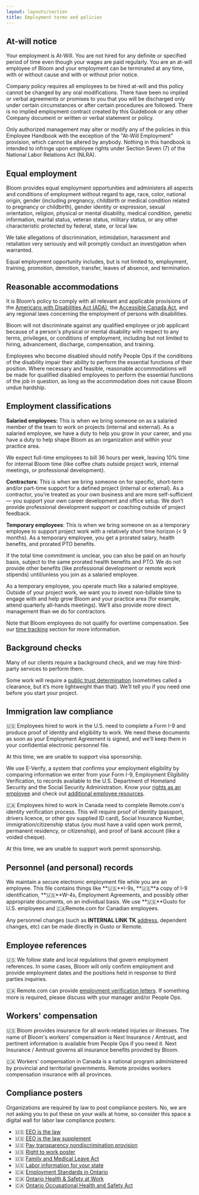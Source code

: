 ```yaml
---
layout: layouts/section
title: Employment terms and policies
---
```


## At-will notice

Your employment is At-Will. You are not hired for any definite or specified period of time even though your wages are paid regularly. You are an at-will employee of Bloom and your employment can be terminated at any time, with or without cause and with or without prior notice. 

Company policy requires all employees to be hired at-will and this policy cannot be changed by any oral modifications. There have been no implied or verbal agreements or promises to you that you will be discharged only under certain circumstances or after certain procedures are followed. There is no implied employment contract created by this Guidebook or any other Company document or written or verbal statement or policy.

Only authorized management may alter or modify any of the policies in this Employee Handbook with the exception of the "At-Will Employment" provision, which cannot be altered by anybody. Nothing in this handbook is intended to infringe upon employee rights under Section Seven (7) of the National Labor Relations Act (NLRA).


## Equal employment

Bloom provides equal employment opportunities and administers all aspects and conditions of employment without regard to age, race, color, national origin, gender (including pregnancy, childbirth or medical condition related to pregnancy or childbirth), gender identity or expression, sexual orientation, religion, physical or mental disability, medical condition, genetic information, marital status, veteran status, military status, or any other characteristic protected by federal, state, or local law. 

We take allegations of discrimination, intimidation, harassment and retaliation very seriously and will promptly conduct an investigation when warranted.

Equal employment opportunity includes, but is not limited to, employment, training, promotion, demotion, transfer, leaves of absence, and termination.


## Reasonable accommodations

It is Bloom’s policy to comply with all relevant and applicable provisions of the [Americans with Disabilities Act (ADA)](https://www.ada.gov/), the [Accessible Canada Act](https://laws-lois.justice.gc.ca/eng/acts/a-0.6/page-1.html), and any regional laws concerning the employment of persons with disabilities. 

Bloom will not discriminate against any qualified employee or job applicant because of a person's physical or mental disability with respect to any terms, privileges, or conditions of employment, including but not limited to hiring, advancement, discharge, compensation, and training.

Employees who become disabled should notify People Ops if the conditions of the disability impair their ability to perform the essential functions of their position. Where necessary and feasible, reasonable accommodations will be made for qualified disabled employees to perform the essential functions of the job in question, as long as the accommodation does not cause Bloom undue hardship.


## Employment classifications

**Salaried employees:** This is when we bring someone on as a salaried member of the team to work on projects (internal and external). As a salaried employee, we have a duty to help you grow in your career, and you have a duty to help shape Bloom as an organization and within your practice area. 

We expect full-time employees to bill 36 hours per week, leaving 10% time for internal Bloom time (like coffee chats outside project work, internal meetings, or professional development).

**Contractors**: This is when we bring someone on for specific, short-term and/or part-time support for a defined project (internal or external). As a contractor, you’re treated as your own business and are more self-sufficient — you support your own career development and office setup. We don’t provide professional development support or coaching outside of project feedback. 

**Temporary employees**: This is when we bring someone on as a temporary employee to support project work with a relatively short time horizon (&lt; 9 months). As a temporary employee, you get a prorated salary, health benefits, and prorated PTO benefits. 

If the total time commitment is unclear, you can also be paid on an hourly basis, subject to the same prorated health benefits and PTO. We do not provide other benefits (like professional development or remote work stipends) until/unless you join as a salaried employee.

As a temporary employee, you operate much like a salaried employee. Outside of your project work, we want you to invest non-billable time to engage with and help grow Bloom and your practice area (for example, attend quarterly all-hands meetings). We’ll also provide more direct management than we do for contractors.

Note that Bloom employees do not qualify for overtime compensation. See our [time tracking](/time-tracking/) section for more information.


## Background checks

Many of our clients require a background check, and we may hire third-party services to perform them.

Some work will require a [public trust determination](https://www.usajobs.gov/help/faq/job-announcement/security-clearances/) (sometimes called a clearance, but it’s more lightweight than that). We’ll tell you if you need one before you start your project.


## Immigration law compliance

🇺🇸 Employees hired to work in the U.S. need to complete a Form I-9 and produce proof of identity and eligibility to work. We need these documents as soon as your Employment Agreement is signed, and we’ll keep them in your confidential electronic personnel file.

At this time, we are unable to support visa sponsorship.

We use E-Verify,  a system that confirms your employment eligibility by comparing information we enter from your Form I-9, Employment Eligibility Verification, to records available to the U.S. Department of Homeland Security and the Social Security Administration. Know your [rights as an employee](https://www.e-verify.gov/sites/default/files/everify/brochures/EVerifyKnowYourRightsBrochure.pdf) and check out [additional employee resources](https://www.e-verify.gov/employees/employee-resources). 

🇨🇦 Employees hired to work in Canada need to complete Remote.com's identity verification process. This will require proof of identity (passport, drivers licence, or other gov supplied ID card), Social Insurance Number, immigration/citizenship status (you must have a valid open work permit, permanent residency, or citizenship), and proof of bank account (like a voided cheque).

At this time, we are unable to support work permit sponsorship.


## Personnel (and personal) records

We maintain a secure electronic employment file while you are an employee. This file contains things like **🇺🇸**I-9s, **🇺🇸**a copy of I-9 identification, **🇺🇸**W-4s, Employment Agreements, and possibly other appropriate documents, on an individual basis. We use **🇺🇸**Gusto for U.S. employees and 🇨🇦Remote.com for Canadian employees.

Any personnel changes (such as **INTERNAL LINK TK** [address](#heading=h.7q4z7sum67d), dependent changes, etc) can be made directly in Gusto or Remote.


## Employee references

🇺🇸 We follow state and local regulations that govern employment references. In some cases, Bloom will only confirm employment and provide employment dates and the positions held in response to third parties inquiries.

🇨🇦 Remote.com can provide [employment verification letters](https://support.remote.com/hc/en-us/articles/4422684040461-How-to-generate-a-standard-employment-verification-letter-on-Remote). If something more is required, please discuss with your manager and/or People Ops.


## Workers' compensation

🇺🇸 Bloom provides insurance for all work-related injuries or illnesses. The name of Bloom's workers' compensation is Next Insurance / Amtrust, and pertinent information is available from People Ops if you need it. Next Insurance / Amtrust governs all insurance benefits provided by Bloom.

🇨🇦 Workers' compensation in Canada is a national program administered by provincial and territorial governments. Remote provides workers compensation insurance with all provinces.


## Compliance posters

Organizations are required by law to post compliance posters. No, we are not asking you to put these on your walls at home, so consider this space a digital wall for labor law compliance posters:

* 🇺🇸 [EEO is the law](https://www.dol.gov/sites/dolgov/files/ofccp/regs/compliance/posters/pdf/eeopost.pdf)
* 🇺🇸 [EEO is the law supplement](https://www.dol.gov/sites/dolgov/files/ofccp/regs/compliance/posters/pdf/OFCCP_EEO_Supplement_Final_JRF_QA_508c.pdf)
* 🇺🇸 [Pay transparency nondiscrimination provision](https://www.dol.gov/sites/dolgov/files/OFCCP/pdf/pay-transp_%20English_formattedESQA508c.pdf)
* 🇺🇸 [Right to work poster](https://www.e-verify.gov/sites/default/files/everify/posters/IER_RighttoWorkPoster.pdf)
* 🇺🇸 [Family and Medical Leave Act](https://drive.google.com/file/d/1-Px1Xw_6otnH_SJbUNyKcp4qDmGz-gag/view?usp=sharing)
* 🇺🇸 [Labor information for your state](https://www.dol.gov/agencies/whd/state/contacts)
* 🇨🇦 [Employment Standards in Ontario](https://files.ontario.ca/mltsd-employment-standards-poster-en-2020-09-08.pdf)
* 🇨🇦 [Ontario Health & Safety at Work](https://files.ontario.ca/mltsd_2/mltsd-prevention-poster-en-2020-07-22.pdf)
* 🇨🇦 [Ontario Occupational Health and Safety Act](https://www.ontario.ca/laws/statute/90o01)
